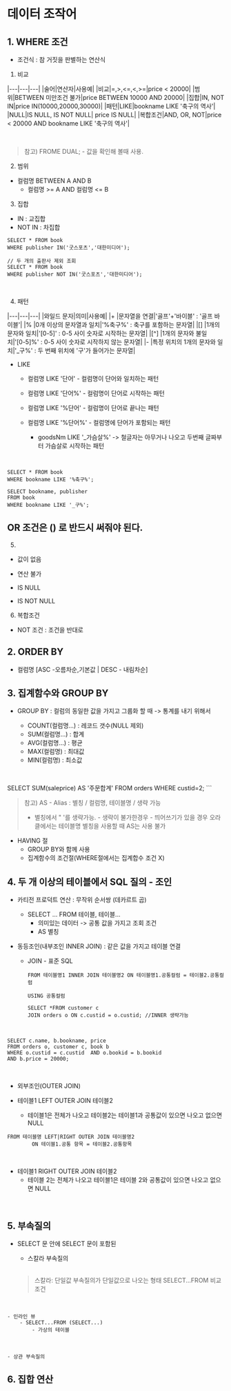 # 데이터 조작어
## 1. WHERE 조건
- 조건식 : 참 거짓을 판별하는 연산식

1) 비교

|---|---|---|
|술어|연산자|사용예|
|비교|=,>,<=,<,>=|price < 20000|
|범위|BETWEEN 미만조건 불가|price BETWEEN 10000 AND 20000|
|집합|IN, NOT IN|price IN(10000,20000,30000)|
|패턴|LIKE|bookname LIKE '축구의 역사'|
|NULL|IS NULL, IS NOT NULL| price IS NULL|
|복합조건|AND, OR, NOT|price < 20000 AND bookname LIKE '축구의 역사'|

<br>

> 참고) FROME DUAL; - 값을 확인해 볼때 사용.



2) 범위
- 컬럼명 BETWEEN A AND B
	- 컬럼명 >= A AND 컬럼명 <= B
	
3) 집합
- IN : 교집합
- NOT IN : 차집합

```
SELECT * FROM book
WHERE publisher IN('굿스포츠','대한미디어');

// 두 개의 출판사 제외 조회
SELECT * FROM book
WHERE publisher NOT IN('굿스포츠','대한미디어');
```
<br>

4) 패턴

|---|---|---|
|와일드 문자|의미|사용예|
|+ |문자열을 연결|'골프'+'바이블' : '골프 바이블'|
|% |0개 이상의 문자열과 일치|'%축구%' : 축구를 포함하는 문자열|
|[] |1개의 문자와 일치|'[0-5]' : 0-5 사이 숫자로 시작하는 문자열|
|[^] |1개의 문자와 불일치|'[0-5]%' : 0-5 사이 숫자로 시작하지 않는 문자열|
|- |특정 위치의 1개의 문자와 일치|'_구%' : 두 번째 위치에 '구'가 들어가는 문자열|

- LIKE
	- 컬럼명 LIKE '단어' - 컬럼명이 단어와 일치하는 패턴
	
	- 컬럼명 LIKE '단어%' - 컬럼명이 단어로 시작하는 패턴
	- 컬럼명 LIKE '%단어' - 컬럼명이 단어로 끝나는 패턴
	- 컬럼명 LIKE '%단어%' - 컬럼명에 단어가 포함되는 패턴
		- goodsNm LIKE '_가슴살%' -> 철글자는 아무거나 나오고 두번째 글짜부터 가슴살로 시작하는 패턴
<br>

```
SELECT * FROM book
WHERE bookname LIKE '%축구%';

SELECT bookname, publisher 
FROM book
WHERE bookname LIKE '_구%';
```

## OR 조건은 () 로 반드시 써줘야 된다.

5) 
- 값이 없음
- 연산 불가

- IS NULL
- IS NOT NULL

6) 복합조건
- NOT 조건 : 조건을 반대로

## 2. ORDER BY
- 컬럼명 [ASC -오름차순,기본값 | DESC - 내림차순]

## 3. 집계함수와 GROUP BY
- GROUP BY : 컬럼의 동일한 값을 가지고 그룹화 할 때 -> 통계를 내기 위해서
	- COUNT(컬럼명...) : 레코드 갯수(NULL 제외)
	- SUM(컬럼명...) : 합계
	- AVG(컬럼명...) : 평균
	- MAX(컬럼명) : 최대값
	- MIN(컬럼명) : 최소값
	<br>
	
	```
SELECT SUM(saleprice) AS '주문합계'
FROM orders
WHERE custid=2;
	```
	<br>
	
> 참고)
> AS - Alias : 별칭 / 컬럼명, 테이블명 / 생략 가능
>    - 별칭에서 " '를 생략가능.
>    		- 생략이 불가한경우 - 띄어쓰기가 있을 경우
> 오라클에서는 테이블명 별칭을 사용할 때 AS는 사용 불가

- HAVING 절
	- GROUP BY와 함께 사용
	- 집계함수의 조건절(WHERE절에서는 집계합수 조건 X)


## 4. 두 개 이상의 테이블에서 SQL 질의 - 조인
- 카티전 프로덕트 연산 : 무작위 순서쌍 (데카르트 곱)

	- SELECT ...  FROM 테이블, 테이블...
		- 의미있는 데이터 -> 공통 값을 가지고 조회 조건
		- AS 별칭
		
- 동등조인(내부조인 INNER JOIN) : 같은 값을 가지고 테이블 연결
	- JOIN - 표준 SQL
		```
		FROM 테이블명1 INNER JOIN 테이블명2 ON 테이블명1.공통컬럼 = 테이블2.공통컬럼
																	USING 공통컬럼
		
		SELECT *FROM customer c
		JOIN orders o ON c.custid = o.custid; //INNER 생략가능
		
		```
<br>

```
SELECT c.name, b.bookname, price
FROM orders o, customer c, book b
WHERE o.custid = c.custid  AND o.bookid = b.bookid
AND b.price = 20000;
```
<br>

- 외부조인(OUTER JOIN)

- 테이블1 LEFT OUTER JOIN 테이블2
	- 테이블1은 전체가 나오고 테이블2는 테이블1과 공통값이 있으면 나오고 없으면 NULL
```
FROM 테이블명 LEFT|RIGHT OUTER JOIN 테이블명2
		ON 테이블1.공통 항목 = 테이블2.공통항목
```
<br>

- 테이블1 RIGHT OUTER JOIN 테이블2
	- 테이블 2는 전체가 나오고 테이블1은 테이블 2와 공통값이 있으면 나오고 없으면 NULL
<br>

## 5. 부속질의
- SELECT 문 안에 SELECT 문이 포함된 
	- 스칼라 부속질의 
	<br>
	
	>스칼라: 단일값
	>부속질의가 단일값으로 나오는 형태
	>SELECT...FROM
	>비교 조건
<br>
	
	- 인라인 뷰
		- SELECT...FROM (SELECT...)
			- 가상의 테이블
<br>
			
	- 상관 부속질의

## 6. 집합 연산